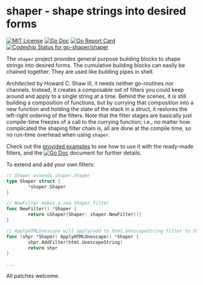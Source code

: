 
# shaper - shape strings into desired forms

[![MIT License](http://img.shields.io/badge/License-MIT-blue.svg)](LICENSE)
[![Go Doc](https://godoc.org/github.com/go-shaper/shaper?status.svg)](https://godoc.org/github.com/go-shaper/shaper)
[![Go Report Card](https://goreportcard.com/badge/github.com/go-shaper/shaper)](https://goreportcard.com/report/github.com/go-shaper/shaper)
[ ![Codeship Status for go-shaper/shaper](https://codeship.com/projects/04245480-e7ff-0133-dc96-46bb3aa6b241/status?branch=master)](https://codeship.com/projects/147070)

The `shaper` project provides general purpose building blocks to shape strings into desired forms. The cumulative building blocks can easily be chained together. They are used like building pipes in shell. 

Architected by Howard C. Shaw III, it needs neither go-routines nor channels. Instead, it creates a composable set of filters you could keep around and apply to a single string at a time. Behind the scenes, it is still building a composition of functions, but by currying that composition into a new function and holding the state of the stack in a struct, it restores the left-right ordering of the filters. Note that the filter stages are basically just compile-time freezes of a call to the currying function; i.e., no matter how complicated the shaping filter chain is, all are done at the compile time, so no run-time overhead when using `shaper`. 

Check out the [provided examples](https://godoc.org/github.com/go-shaper/shaper#example-package--Output)  to see how to use it with the ready-made filters, and the [![Go Doc](https://godoc.org/github.com/go-shaper/shaper?status.svg)](https://godoc.org/github.com/go-shaper/shaper) document for further details.

To extend and add your own filters:

```go
// Shaper extends shaper.Shaper
type Shaper struct {
        *shaper.Shaper
}

// NewFilter makes a new Shaper filter
func NewFilter() *Shaper {
        return &Shaper{Shaper: shaper.NewFilter()}
}

// ApplyHTMLUnescape will apply/add to html.UnescapeString filter to the Shaper
func (shpr *Shaper) ApplyHTMLUnescape() *Shaper {
        shpr.AddFilter(html.UnescapeString)
        return shpr
}

...
```

All patches welcome. 
